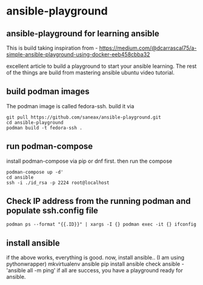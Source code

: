 # ansible-playground
## ansible-playground for learning ansible
This is build taking inspiration from -
https://medium.com/@dcarrascal75/a-simple-ansible-playground-using-docker-eeb458cbba32 

excellent article to build a playground to start your ansible learning. The
rest of the things are build from mastering ansible ubuntu video tutorial.

## build podman images
The podman image is called fedora-ssh.
build it via 
```
git pull https://github.com/saneax/ansible-playground.git
cd ansible-playground
podman build -t fedora-ssh .
```

## run podman-compose
install podman-compose via pip or dnf first.
then run the compose 
```
podman-compose up -d'
cd ansible 
ssh -i ./id_rsa -p 2224 root@localhost
```

## Check IP address from the running podman and populate ssh.config file
`podman ps --format "{{.ID}}" | xargs -I {} podman exec -it {} ifconfig`


## install ansible
if the above works, everything is good.
now, install ansible.. (I am using pythonwrapper)
mkvirtualenv ansible
pip install ansible
check ansible - 'ansible all -m ping'
if all are success, you have a playground ready for ansible.
